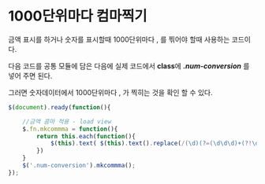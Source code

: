 # 1000단위마다 컴마찍기

금액 표시를 하거나 숫자를 표시할때 1000단위마다 , 를 찎어야 할때 사용하는 코드이다.

다음 코드를 공통 모듈에 담은 다음에 실제 코드에서 **class**에 _**.num-conversion**_ 를 넣어 주면 된다.

그러면 숫자데이터에서 1000단위마다 , 가 찍히는 것을 확인 할 수 있다.

``` js
$(document).ready(function(){

    //금액 콤마 적용 - load view
    $.fn.mkcommma = function(){ 
        return this.each(function(){ 
            $(this).text( $(this).text().replace(/(\d)(?=(\d\d\d)+(?!\d))/g, "$1,") ); 
        })
    }
    $('.num-conversion').mkcommma();
});
```